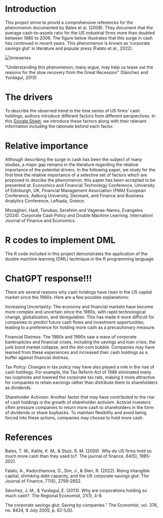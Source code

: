 # Introduction
This project strive to provid a comprehensive references for the phenomenon documented by Bates et al. (2009). They document that the average cash-to-assets ratio for the US industrial firms more than doubled between 1980 to 2006. The figure below illustrates that this surge in cash has continued in recent years.
This phenomenon is known as ‘corporate savings glut’ in literature and popular press (Falato et al., 2022).

![timeseries](https://user-images.githubusercontent.com/81563436/222896767-605bacb9-0e9f-4a8b-94cd-35e13a71a507.png)

"Understanding this phenomenon, many argue, may help us tease out the reasons for the slow recovery from the Great Recession" (Sánchez and Yurdagul, 2013)

# The drivers
To describe the observed trend in the time series of US firms' cash holdings, authors introduce different factors from different perspectives. 
In this [Google Sheet](https://docs.google.com/spreadsheets/d/1wYnN-2_9oZmnNFHefQrnmEiUmphaRApzCQQVirDD7hM/edit?usp=sharing), we introduce these factors along with their relevant information including the rationale behind each factor.

 
# Relative importance

Although describing the surge in cash has been the subject of many studies, a major gap remains in the literature regarding the relative importance of the potential drivers. In the following paper, we study for the first time the relative importance of a selective set of factors which are proposed to descibe the phenomenon. this paper has been accepted to be presented at: Economics and Financial Technology Conference, University of Edinburgh, UK, Financial Management Association (FMA) European Conference, Aalborg University, Denmark, and Finance and Business Analytics Conference, Lefkada, Greece.

Movaghari, Hadi, Tsoukas, Serafeim and Vagenas-Nanos, Evangelos (2024). Corporate Cash Policy and Double Machine Learning. Internationl Journal of Finance and Economics.

# R codes to implement DML
The R code included in this project demonstrates the application of the double machine learning (DML) technique in the R programming language. 


# ChatGPT response!!!
There are several reasons why cash holdings have risen in the US capital market since the 1980s. Here are a few possible explanations:

Increasing Uncertainty: The economy and financial markets have become more complex and uncertain since the 1980s, with rapid technological change, globalization, and deregulation. This has made it more difficult for companies to predict future cash flows and investment opportunities, leading to a preference for holding more cash as a precautionary measure.

Financial Distress: The 1980s and 1990s saw a wave of corporate bankruptcies and financial crises, including the savings and loan crisis, the junk bond market collapse, and the dot-com bubble. Companies may have learned from these experiences and increased their cash holdings as a buffer against financial distress.

Tax Policy: Changes in tax policy may have also played a role in the rise of cash holdings. For example, the Tax Reform Act of 1986 eliminated many tax loopholes and lowered the corporate tax rate, making it more attractive for companies to retain earnings rather than distribute them to shareholders as dividends.

Shareholder Activism: Another factor that may have contributed to the rise of cash holdings is the growth of shareholder activism. Activist investors often pressure companies to return more cash to shareholders in the form of dividends or share buybacks. To maintain flexibility and avoid being forced into these actions, companies may choose to hold more cash.

# References

Bates, T. W., Kahle, K. M., & Stulz, R. M. (2009). Why do US firms hold so much more cash than they used to?. The journal of finance, 64(5), 1985-2021.

Falato, A., Kadyrzhanova, D., Sim, J., & Steri, R. (2022). Rising intangible capital, shrinking debt capacity, and the US corporate savings glut. The Journal of Finance, 77(5), 2799-2852.

Sánchez, J. M., & Yurdagul, E. (2013). Why are corporations holding so much cash?. The Regional Economist, 21(1), 4-8.

The corporate savings glut; Saving by companies." The Economist, vol. 376, no. 8434, 9 July 2005, p. 62 (US).

